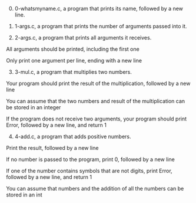 0. 0-whatsmyname.c, a program that prints its name, followed by a new line.

1. 1-args.c, a program that prints the number of arguments passed into it.

2. 2-args.c, a program that prints all arguments it receives.

All arguments should be printed, including the first one

Only print one argument per line, ending with a new line

3. 3-mul.c, a program that multiplies two numbers.

Your program should print the result of the multiplication, followed by a new line

You can assume that the two numbers and result of the multiplication can be stored in an integer

If the program does not receive two arguments, your program should print Error, followed by a new line, and return 1

4. 4-add.c, a program that adds positive numbers.

Print the result, followed by a new line

If no number is passed to the program, print 0, followed by a new line

If one of the number contains symbols that are not digits, print Error, followed by a new line, and return 1

You can assume that numbers and the addition of all the numbers can be stored in an int
